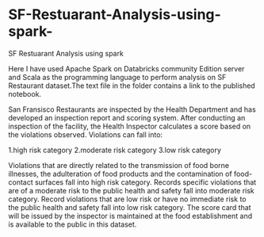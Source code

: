 # SF-Restuarant-Analysis-using-spark-
SF Restuarant Analysis using spark 


Here I have used Apache Spark on Databricks community Edition server
and Scala as the programming language to perform analysis on SF 
Restaurant dataset.The text file in the folder
contains a link to the published notebook.


San Fransisco Restaurants are inspected by the Health Department and
has developed an inspection report and scoring system. After conducting
an inspection of the facility, the Health Inspector calculates a score
based on the violations observed. Violations can fall into: 

1.high risk category
2.moderate risk category 
3.low risk category

Violations that are directly related to the transmission of food borne
illnesses, the adulteration of food products and the contamination of
food-contact surfaces fall into high risk category.
Records specific violations that are of a moderate risk to the public
health and safety fall into moderate risk category.
Record violations that are low risk or have no immediate risk to the
public health and safety fall into low risk category.
The score card that will be issued by the inspector is maintained at
the food establishment and is available to the public in this dataset.
